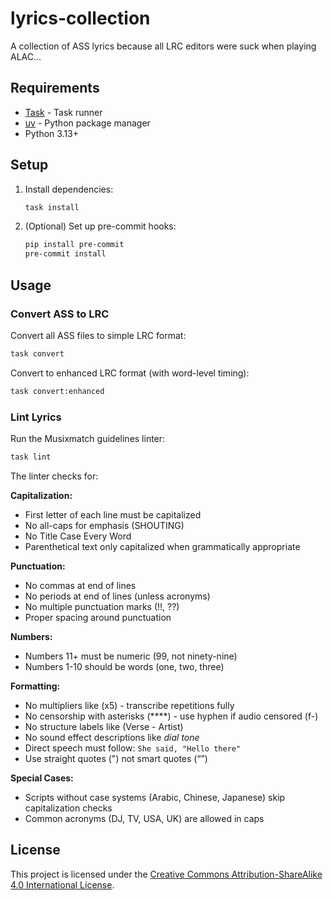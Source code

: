 # lyrics-collection

A collection of ASS lyrics because all LRC editors were suck when playing ALAC...

## Requirements

- [Task](https://taskfile.dev/) - Task runner
- [uv](https://docs.astral.sh/uv/) - Python package manager
- Python 3.13+

## Setup

1. Install dependencies:

   ```bash
   task install
   ```

2. (Optional) Set up pre-commit hooks:

   ```bash
   pip install pre-commit
   pre-commit install
   ```

## Usage

### Convert ASS to LRC

Convert all ASS files to simple LRC format:

```bash
task convert
```

Convert to enhanced LRC format (with word-level timing):

```bash
task convert:enhanced
```

### Lint Lyrics

Run the Musixmatch guidelines linter:

```bash
task lint
```

The linter checks for:

**Capitalization:**
- First letter of each line must be capitalized
- No all-caps for emphasis (SHOUTING)
- No Title Case Every Word
- Parenthetical text only capitalized when grammatically appropriate

**Punctuation:**
- No commas at end of lines
- No periods at end of lines (unless acronyms)
- No multiple punctuation marks (!!, ??)
- Proper spacing around punctuation

**Numbers:**
- Numbers 11+ must be numeric (99, not ninety-nine)
- Numbers 1-10 should be words (one, two, three)

**Formatting:**
- No multipliers like (x5) - transcribe repetitions fully
- No censorship with asterisks (****) - use hyphen if audio censored (f-)
- No structure labels like (Verse - Artist)
- No sound effect descriptions like *dial tone*
- Direct speech must follow: `She said, "Hello there"`
- Use straight quotes (") not smart quotes (“”)

**Special Cases:**
- Scripts without case systems (Arabic, Chinese, Japanese) skip capitalization checks
- Common acronyms (DJ, TV, USA, UK) are allowed in caps

## License

This project is licensed under the [Creative Commons Attribution-ShareAlike 4.0 International License](LICENSE).